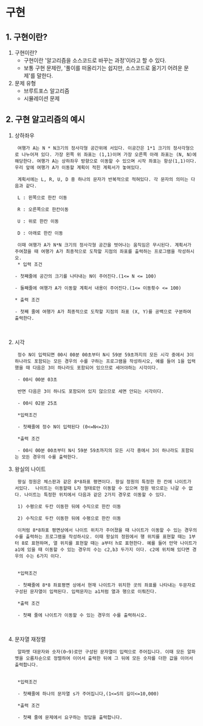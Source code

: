 # 구현

## 1. 구현이란?
1. 구현이란?
     - 구현이란 '알고리즘을 소스코드로 바꾸는 과정'이라고 할 수 있다.
     - 보통 구현 문제란, '풀이를 떠올리기는 쉽지만, 소스코드로 옮기기 어려운 문제'를 말한다.
2. 문제 유형
    - 브루트포스 알고리즘
    - 시뮬레이션 문제

## 2. 구현 알고리즘의 예시
1. 상하좌우

        여행가 A는 N * N크기의 정사각형 공간위에 서있다. 이공간은 1*1 크기의 정사각형으로 나누어져 있다. 가장 왼쪽 위 좌표는 (1,1)이며 가장 오른쪽 아래 좌표는 (N, N)에 해당한다. 여행가 A는 상하좌우 방향으로 이동할 수 있으며 시작 좌표는 항상(1,1)이다. 우리 앞에 여행가 A가 이동할 계획이 적힌 계획서가 놓여있다.

        계획서에는 L, R, U, D 중 하나의 문자가 반복적으로 적혀있다. 각 문자의 의미는 다음과 같다.

        L : 왼쪽으로 한칸 이동

        R : 오른쪽으로 한칸이동

        U : 위로 한칸 이동

        D : 아래로 한칸 이동

        이때 여행가 A가 N*N 크기의 정사각형 공간을 벗어나는 움직임은 무시된다. 계획서가 주여졌을 때 여행가 A가 최종적으로 도착할 지점의 좌표를 출력하는 프로그램을 작성하시오.
        * 입력 조건

       - 첫째줄에 공간의 크기를 나타내는 N이 주어진다.(1<= N <= 100)

       - 둘째줄에 여행가 A가 이동할 계획서 내용이 주어진다.(1<= 이동횟수 <= 100)

       * 출력 조건

       - 첫째 줄에 여행가 A가 최종적으로 도착할 지점의 좌표 (X, Y)를 공백으로 구분하여 출력한다.

<br>

2. 시각
   
        정수 N이 입력되면 00시 00분 00초부터 N시 59분 59초까지의 모든 시각 중에서 3이 하나라도 포함되는 모든 경우의 수를 구하는 프로그램을 작성하시오, 예를 들어 1을 입력했을 때 다음은 3이 하나라도 포함되어 있으므로 세어야하는 시각이다.

        - 00시 00분 03초

        반면 다음은 3이 하나도 포함되어 있지 않으므로 세면 안되는 시각이다.

        - 00시 02분 25초

        *입력조건

        - 첫째줄에 정수 N이 입력된다 (0<=N<=23)

        *출력 조건

        - 00시 00분 00초부터 N시 59분 59초까지의 모든 시각 중에서 3이 하나라도 포함되는 모든 경우의 수를 출력한다.

3. 왕실의 나이트

        왕실 정원은 체스판과 같은 8*8좌표 평면이다. 왕실 정원의 특정한 한 칸에 나이트가 서있다.  나이트는 이동할때 L자 형태로만 이동할 수 있으며 정원 밖으로는 나갈 수 없다. 나이트는 특정한 위치에서 다음과 같은 2가지 경우로 이동할 수 있다.

        1) 수평으로 두칸 이동한 뒤에 수직으로 한칸 이동

        2) 수직으로 두칸 이동한 뒤에 수평으로 한칸 이동

        이처럼 8*8좌표 평면상에서 나이트 위치가 주어졌을 때 나이트가 이동할 수 있는 경우의 수를 출력하는 프로그램을 작성하시오. 이때 왕실의 정원에서 행 위치를 표현할 때는 1부터 8로 표현하며, 열 위치를 표현할 때는 a부터 h로 표현한다. 예를 들어 만약 나이트가 a1에 있을 때 이동할 수 있는 경우의 수는 c2,b3 두가지 이다. c2에 위치해 있다면 경우의 수는 6가지 이다.


        *입력조건

        - 첫째줄에 8*8 좌표평면 상에서 현재 나이트가 위치한 곳의 좌표를 나타내는 두문자로 구성된 문자열이 입력된다. 입력문자는 a1처럼 열과 행으로 이뤄진다.

        *출력 조건

        - 첫째 줄에 나이트가 이동할 수 있는 경우의 수를 출력하시오.

<br>

4. 문자열 재정렬

        알파멧 대문자와 숫자(0~9)로만 구성된 문자열이 입력으로 주어집니다. 이때 모든 알파멧을 오름차순으로 정렬하여 이어서 출력한 뒤에 그 뒤에 모든 숫자를 더한 값을 이어서 출력합니다.


        *입력조건

        - 첫째줄에 하나의 문자열 s가 주어집니다,(1<=S의 길이<=10,000)

        *출력 조건

        - 첫째 줄에 문제에서 요구하는 정답을 출력합니다.